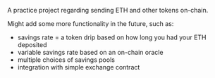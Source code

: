 A practice project regarding sending ETH and other tokens on-chain.

Might add some more functionality in the future, such as:
- savings rate = a token drip based on how long you had your ETH deposited
- variable savings rate based on an on-chain oracle
- multiple choices of savings pools
- integration with simple exchange contract